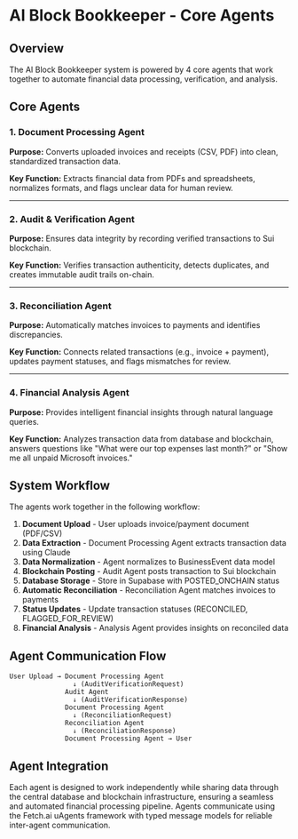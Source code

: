 # AI Block Bookkeeper - Core Agents

## Overview

The AI Block Bookkeeper system is powered by 4 core agents that work together to automate financial data processing, verification, and analysis.

## Core Agents

### 1. Document Processing Agent

**Purpose:** Converts uploaded invoices and receipts (CSV, PDF) into clean, standardized transaction data.

**Key Function:** Extracts financial data from PDFs and spreadsheets, normalizes formats, and flags unclear data for human review.

---

### 2. Audit & Verification Agent

**Purpose:** Ensures data integrity by recording verified transactions to Sui blockchain.

**Key Function:** Verifies transaction authenticity, detects duplicates, and creates immutable audit trails on-chain.

---

### 3. Reconciliation Agent

**Purpose:** Automatically matches invoices to payments and identifies discrepancies.

**Key Function:** Connects related transactions (e.g., invoice + payment), updates payment statuses, and flags mismatches for review.

---

### 4. Financial Analysis Agent

**Purpose:** Provides intelligent financial insights through natural language queries.

**Key Function:** Analyzes transaction data from database and blockchain, answers questions like "What were our top expenses last month?" or "Show me all unpaid Microsoft invoices."

## System Workflow

The agents work together in the following workflow:

1. **Document Upload** - User uploads invoice/payment document (PDF/CSV)
2. **Data Extraction** - Document Processing Agent extracts transaction data using Claude
3. **Data Normalization** - Agent normalizes to BusinessEvent data model
4. **Blockchain Posting** - Audit Agent posts transaction to Sui blockchain
5. **Database Storage** - Store in Supabase with POSTED_ONCHAIN status
6. **Automatic Reconciliation** - Reconciliation Agent matches invoices to payments
7. **Status Updates** - Update transaction statuses (RECONCILED, FLAGGED_FOR_REVIEW)
8. **Financial Analysis** - Analysis Agent provides insights on reconciled data

## Agent Communication Flow

```
User Upload → Document Processing Agent
                ↓ (AuditVerificationRequest)
              Audit Agent
                ↓ (AuditVerificationResponse)
              Document Processing Agent
                ↓ (ReconciliationRequest)
              Reconciliation Agent
                ↓ (ReconciliationResponse)
              Document Processing Agent → User
```

## Agent Integration

Each agent is designed to work independently while sharing data through the central database and blockchain infrastructure, ensuring a seamless and automated financial processing pipeline. Agents communicate using the Fetch.ai uAgents framework with typed message models for reliable inter-agent communication.
